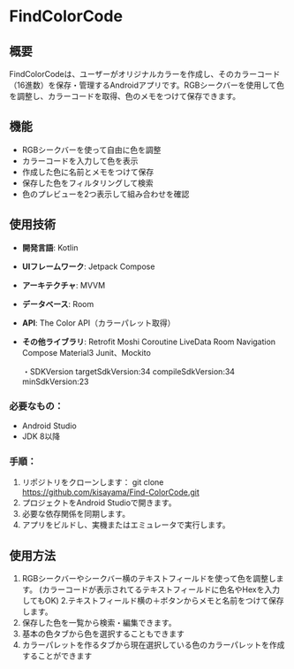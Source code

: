 # FindColorCode 
## 概要
FindColorCodeは、ユーザーがオリジナルカラーを作成し、そのカラーコード（16進数）を保存・管理するAndroidアプリです。RGBシークバーを使用して色を調整し、カラーコードを取得、色のメモをつけて保存できます。

## 機能
- RGBシークバーを使って自由に色を調整
- カラーコードを入力して色を表示
- 作成した色に名前とメモをつけて保存
- 保存した色をフィルタリングして検索
- 色のプレビューを2つ表示して組み合わせを確認

## 使用技術
- **開発言語**: Kotlin
- **UIフレームワーク**: Jetpack Compose
- **アーキテクチャ**: MVVM
- **データベース**: Room
- **API**: The Color API（カラーパレット取得）
- **その他ライブラリ**:
  Retrofit
  Moshi
  Coroutine
  LiveData
  Room
  Navigation Compose
  Material3
  Junit、Mockito

  ・SDKVersion
  targetSdkVersion:34
  compileSdkVersion:34
  minSdkVersion:23

### 必要なもの：
- Android Studio
- JDK 8以降

### 手順：
1. リポジトリをクローンします：
    git clone <https://github.com/kisayama/Find-ColorCode.git>
2. プロジェクトをAndroid Studioで開きます。
3. 必要な依存関係を同期します。
4. アプリをビルドし、実機またはエミュレータで実行します。

## 使用方法

1. RGBシークバーやシークバー横のテキストフィールドを使って色を調整します。
   (カラーコードが表示されてるテキストフィールドに色名やHexを入力してもOK)
2.テキストフィールド横の＋ボタンからメモと名前をつけて保存します。
4. 保存した色を一覧から検索・編集できます。
5. 基本の色タブから色を選択することもできます
6. カラーパレットを作るタブから現在選択している色のカラーパレットを作成することができます

